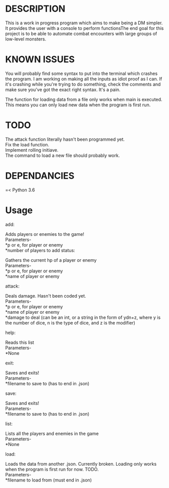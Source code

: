 <h1>DESCRIPTION</h1>
This is a work in progress program which aims to make being a DM simpler. It provides the user with a console to perform functionsThe end goal for this project is to be able to automate combat encounters with large groups of low-level monsters. 
<h1>KNOWN ISSUES</h1>
You will probably find some syntax to put into the terminal which crashes the program. I am working on making all the inputs as idiot proof as I can. If it's crashing while you're trying to do something, check the comments and make sure you've got the exact right syntax. It's a pain.

The function for loading data from a file only works when main is executed. This means you can only load new data when the program is first run.

<h1>TODO</h2>
The attack function literally hasn't been programmed yet.<br>
Fix the load function.<br>
Implement rolling initiave.<br>
The command to load a new file should probably work.

<h1>DEPENDANCIES</h1>
 =< Python 3.6
<h1>Usage</h1>
add:

Adds players or enemies to the game!<br>   Parameters-<br>    *p or e, for player or enemy<br>   *number of players to add
status:

Gathers the current hp of a player or enemy<br>     Parameters-<br>   *p or e, for player or enemy<br>    *name of player or enemy

attack:

Deals damage. Hasn't been coded yet.<br>    Parameters-<br>    *p or e, for player or enemy<br>    *name of player or enemy<br>    *damage to deal (can be an int, or a string in the form of ydn+z, where y is the number of dice, n is the type of dice, and z is the modifier)

help:

Reads this list<br>    Parameters-<br>    *None

exit:

Saves and exits!<br>  Parameters-<br>    *filename to save to (has to end in .json)

save:

Saves and exits!<br>  Parameters-<br>    *filename to save to (has to end in .json)

list:

Lists all the players and enemies in the game<br>    Parameters-<br>    *None

load:

Loads the data from another .json. Currently broken. Loading only works when the program is first run for now. TODO.<br>    Parameters-<br>    *filename to load from (must end in .json)
